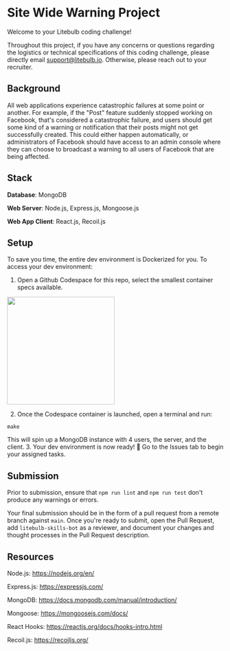 # Site Wide Warning Project

Welcome to your Litebulb coding challenge!

Throughout this project, if you have any concerns or questions regarding the logistics or technical specifications of this coding challenge, please directly email support@litebulb.io. Otherwise, please reach out to your recruiter.

## Background
All web applications experience catastrophic failures at some point or another. For example, if the "Post" feature suddenly stopped working on Facebook, that's considered a catastrophic failure, and users should get some kind of a warning or notification that their posts might not get successfully created. This could either happen automatically, or administrators of Facebook should have access to an admin console where they can choose to broadcast a warning to all users of Facebook that are being affected.

## Stack
**Database**: MongoDB

**Web Server**: Node.js, Express.js, Mongoose.js

**Web App Client**: React.js, Recoil.js

## Setup
To save you time, the entire dev environment is Dockerized for you. To access your dev environment:
1. Open a Github Codespace for this repo, select the smallest container specs available.
<p align="left">
  <img src="https://docs.github.com/assets/cb-244965/images/help/codespaces/new-codespace-button.png" width="250">
</p>

2. Once the Codespace container is launched, open a terminal and run:
```
make
```

This will spin up a MongoDB instance with 4 users, the server, and the client. 
3. Your dev environment is now ready! 🚀 Go to the Issues tab to begin your assigned tasks.


## Submission
Prior to submission, ensure that `npm run lint` and `npm run test` don't produce any warnings or errors.

Your final submission should be in the form of a pull request from a remote branch against `main`. Once you're ready to submit, open the Pull Request, add `litebulb-skills-bot` as a reviewer, and document your changes and thought processes in the Pull Request description.

## Resources

Node.js: https://nodejs.org/en/

Express.js: https://expressjs.com/

MongoDB: https://docs.mongodb.com/manual/introduction/

Mongoose: https://mongoosejs.com/docs/

React Hooks: https://reactjs.org/docs/hooks-intro.html

Recoil.js: https://recoiljs.org/
